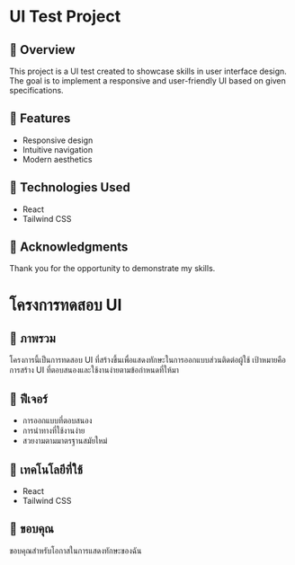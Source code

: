 # UI Test Project

## 📖 Overview
This project is a UI test created to showcase skills in user interface design. The goal is to implement a responsive and user-friendly UI based on given specifications.

## 🚀 Features
- Responsive design
- Intuitive navigation
- Modern aesthetics

## 🎨 Technologies Used
- React
- Tailwind CSS

## 🙏 Acknowledgments
Thank you for the opportunity to demonstrate my skills.

# โครงการทดสอบ UI

## 📖 ภาพรวม
โครงการนี้เป็นการทดสอบ UI ที่สร้างขึ้นเพื่อแสดงทักษะในการออกแบบส่วนติดต่อผู้ใช้ เป้าหมายคือการสร้าง UI ที่ตอบสนองและใช้งานง่ายตามข้อกำหนดที่ให้มา

## 🚀 ฟีเจอร์
- การออกแบบที่ตอบสนอง
- การนำทางที่ใช้งานง่าย
- สวยงามตามมาตรฐานสมัยใหม่

## 🎨 เทคโนโลยีที่ใช้
- React
- Tailwind CSS

## 🙏 ขอบคุณ
ขอบคุณสำหรับโอกาสในการแสดงทักษะของฉัน
